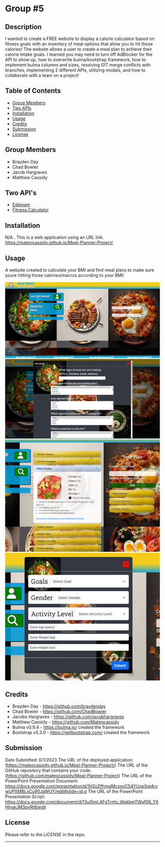 # <Meal-Planner-Project>
# Group #5

## Description

I wanted to create a FREE website to display a calorie calculator based on fitness goals with an inventory of meal options that allow you to hit those calories! The website allows a user to create a meal plan to achieve their calorie intake goals. I learned you may need to turn off AdBlocker for the API to show up, how to overwrite bulma/bootstrap framework, how to implement bulma columns and sizes, resolving GIT merge conflicts with branches, implementing 2 different APIs, utilizing modals, and how to collaberate with a team on a project!

## Table of Contents

- [Group Members](#group-members)
- [Two APIs](#two-api's)
- [Installation](#installation)
- [Usage](#usage)
- [Credits](#credits)
- [Submission](#submission)
- [License](#license)

## Group Members

- Brayden Day
- Chad Bowler
- Jacob Hargraves
- Matthew Cassidy

## Two API's

- [Edamam](https://www.edamam.com/)
- [Fitness.Calculator](https://rapidapi.com/malaaddincelik/api/fitness-calculator)

## Installation

N/A . This is a web application using an URL link. https://mateocassidy.github.io/Meal-Planner-Project/

## Usage

A website created to calculate your BMI and find meal plans to make sure youre hitting those calories/macros according to your BMI!

![home-page](./Assets/Images/Screenshot5.png?raw=true "The Home Page")
![meal-search](./Assets/Images/Screenshot2.png?raw=true "The Meal Search")
![first-api-mealsearch](./Assets/Images/Screenshot3.png?raw=true "First API Mealsearch")
![second-api-caloriecalc](./Assets/Images/Screenshot4.png?raw=true "Second API Calorie Calculator")

## Credits
* Brayden Day - https://github.com/braydenday
* Chad Bowler - https://github.com/ChadBowler
* Jacobs Hargraves - https://github.com/jacobhargraves
* Matthew Cassidy - https://github.com/Mateocassidy
* Bulma v0.9.4 - https://bulma.io/ created the framework
* Bootstrap v5.3.0 - https://getbootstrap.com/ created the framework

## Submission
Date Submitted: 6/1/2023
The URL of the deployed application: (https://mateocassidy.github.io/Meal-Planner-Project/)
The URL of the GitHub repository that contains your code: (https://github.com/mateocassidy/Meal-Planner-Project)
The URL of the PowerPoint Presentation Document: https://docs.google.com/presentation/d/1H2cDfhmgMcsvoC54YUop5qj4rvwUPXMBLsCu90JaWUY/edit#slide=id.p
The URL of the PowerPoint Presentation Script: https://docs.google.com/document/d/13uI5mLAFgTrntv_j9pkbmTWqf06_YItHhgeJM3pvRt8/edit

## License

Please refer to the LICENSE in the repo.

---